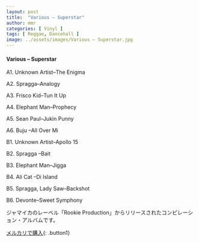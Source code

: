 ```yaml
---
layout: post
title:  "Various – Superstar"
author: mmr
categories: [ Vinyl ]
tags: [ Reggae, Dancehall ]
image: ../assets/images/Various – Superstar.jpg
---
```


#### Various – Superstar

A1. Unknown Artist–The Enigma

A2. Spragga–Analogy

A3. Frisco Kid–Tun It Up

A4. Elephant Man–Prophecy

A5. Sean Paul–Jukin Punny

A6. Buju –All Over Mi

B1. Unknown Artist–Apollo 15

B2. Spragga –Bait

B3. Elephant Man–Jigga

B4. Ali Cat –Di Island

B5. Spragga, Lady Saw–Backshot

B6. Devonte–Sweet Symphony

ジャマイカのレーベル「Rookie Production」からリリースされたコンピレーション・アルバムです。


[メルカリで購入](https://jp.mercari.com/item/m12624594696){: .button1}

